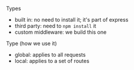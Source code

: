 Types

- built in: no need to install it; it's part of express
- third party: need to `npm install` it
- custom middleware: we build this one

Type (how we use it)

- global: applies to all requests
- local: applies to a set of routes 